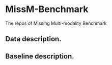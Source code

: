 # MissM-Benchmark
The repos of Missing Multi-modality Benchmark


## Data description.




## Baseline description.